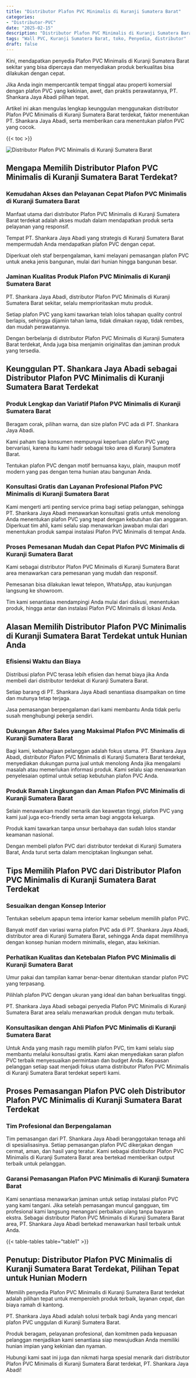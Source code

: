 ```yaml
---
title: "Distributor Plafon PVC Minimalis di Kuranji Sumatera Barat"
categories: 
- "Distributor-PVC"
date: "2025-02-15"
description: "Distributor Plafon PVC Minimalis di Kuranji Sumatera Barat bagi hunian, perkantoran, dan ritel. Material terbaik, variasi motif, pilihan warna modern, beserta servis penempatan dikerjakan oleh tenaga ahli berpengalaman serta jaminan resmi!|Layanan penjualan Plafon PVC Minimalis di Kuranji Sumatera Barat untuk kebutuhan tempat tinggal, kantor, maupun gerai, dengan panel terbaik dan pemasangan oleh tenaga ahli ahli dan kepastian resmi.|Pilihan Plafon PVC Minimalis di Kuranji Sumatera Barat yang andal untuk hunian, kantor, dan ritel, bersama material berkualitas dan penempatan ditangani oleh teknisi ahli serta garansi resmi.|Penyediaan Plafon PVC Minimalis di Kuranji Sumatera Barat bagi rumah, perkantoran, serta toko, beserta panel berkualitas dan pemasangan ditangani oleh tenaga ahli ahli, dilengkapi beserta jaminan resmi.}"
tags: "Wall PVC, Kuranji Sumatera Barat, toko, Penyedia, distributor"
draft: false
---
```


Kini, mendapatkan penyedia Plafon PVC Minimalis di Kuranji Sumatera Barat sekitar yang bisa dipercaya dan menyediakan produk berkualitas bisa dilakukan dengan cepat.

Jika Anda ingin mempercantik tempat tinggal atau properti komersial dengan plafon PVC yang kekinian, awet, dan praktis perawatannya, PT. Shankara Jaya Abadi pilihan tepat.

Artikel ini akan mengulas lengkap keunggulan menggunakan distributor Plafon PVC Minimalis di Kuranji Sumatera Barat terdekat, faktor menentukan PT. Shankara Jaya Abadi, serta memberikan cara menentukan plafon PVC yang cocok.

{{< toc >}}

![Distributor Plafon PVC Minimalis di Kuranji Sumatera Barat](/images/Distributor-PVC/Distributor-Plafon-PVC-Minimalis-di-Kuranji-Sumatera-Barat.png)


## Mengapa Memilih Distributor Plafon PVC Minimalis di Kuranji Sumatera Barat Terdekat?

### Kemudahan Akses dan Pelayanan Cepat Plafon PVC Minimalis di Kuranji Sumatera Barat

Manfaat utama dari distributor Plafon PVC Minimalis di Kuranji Sumatera Barat terdekat adalah akses mudah dalam mendapatkan produk serta pelayanan yang responsif.

Tempat PT. Shankara Jaya Abadi yang strategis di Kuranji Sumatera Barat mempermudah Anda mendapatkan plafon PVC dengan cepat.

Diperkuat oleh staf berpengalaman, kami melayani pemasangan plafon PVC untuk aneka jenis bangunan, mulai dari hunian hingga bangunan besar.

### Jaminan Kualitas Produk Plafon PVC Minimalis di Kuranji Sumatera Barat

PT. Shankara Jaya Abadi, distributor Plafon PVC Minimalis di Kuranji Sumatera Barat sekitar, selalu memprioritaskan mutu produk.

Setiap plafon PVC yang kami tawarkan telah lolos tahapan quality control berlapis, sehingga dijamin tahan lama, tidak dimakan rayap, tidak rembes, dan mudah perawatannya.

Dengan berbelanja di distributor Plafon PVC Minimalis di Kuranji Sumatera Barat terdekat, Anda juga bisa menjamin originalitas dan jaminan produk yang tersedia.

## Keunggulan PT. Shankara Jaya Abadi sebagai Distributor Plafon PVC Minimalis di Kuranji Sumatera Barat Terdekat

### Produk Lengkap dan Variatif Plafon PVC Minimalis di Kuranji Sumatera Barat

Beragam corak, pilihan warna, dan size plafon PVC ada di PT. Shankara Jaya Abadi.

Kami paham tiap konsumen mempunyai keperluan plafon PVC yang bervariasi, karena itu kami hadir sebagai toko area di Kuranji Sumatera Barat.

Tentukan plafon PVC dengan motif bernuansa kayu, plain, maupun motif modern yang pas dengan tema hunian atau bangunan Anda.

### Konsultasi Gratis dan Layanan Profesional Plafon PVC Minimalis di Kuranji Sumatera Barat

Kami mengerti arti penting service prima bagi setiap pelanggan, sehingga PT. Shankara Jaya Abadi menawarkan konsultasi gratis untuk menolong Anda menentukan plafon PVC yang tepat dengan kebutuhan dan anggaran. Diperkuat tim ahli, kami selalu siap menawarkan jawaban mulai dari menentukan produk sampai instalasi Plafon PVC Minimalis di tempat Anda.

### Proses Pemesanan Mudah dan Cepat Plafon PVC Minimalis di Kuranji Sumatera Barat

Kami sebagai distributor Plafon PVC Minimalis di Kuranji Sumatera Barat area menawarkan cara pemesanan yang mudah dan responsif.

Pemesanan bisa dilakukan lewat telepon, WhatsApp, atau kunjungan langsung ke showroom.

Tim kami senantiasa mendampingi Anda mulai dari diskusi, menentukan produk, hingga antar dan instalasi Plafon PVC Minimalis di lokasi Anda.

## Alasan Memilih Distributor Plafon PVC Minimalis di Kuranji Sumatera Barat Terdekat untuk Hunian Anda

### Efisiensi Waktu dan Biaya

Distribusi plafon PVC terasa lebih efisien dan hemat biaya jika Anda membeli dari distributor terdekat di Kuranji Sumatera Barat.

Setiap barang di PT. Shankara Jaya Abadi senantiasa disampaikan on time dan mutunya tetap terjaga.

Jasa pemasangan berpengalaman dari kami membantu Anda tidak perlu susah menghubungi pekerja sendiri.

### Dukungan After Sales yang Maksimal Plafon PVC Minimalis di Kuranji Sumatera Barat

Bagi kami, kebahagiaan pelanggan adalah fokus utama. PT. Shankara Jaya Abadi, distributor Plafon PVC Minimalis di Kuranji Sumatera Barat terdekat, menyediakan dukungan purna jual untuk menolong Anda jika mengalami masalah atau memerlukan informasi produk. Kami selalu siap menawarkan penyelesaian optimal untuk setiap kebutuhan plafon PVC Anda.

### Produk Ramah Lingkungan dan Aman Plafon PVC Minimalis di Kuranji Sumatera Barat

Selain menawarkan model menarik dan keawetan tinggi, plafon PVC yang kami jual juga eco-friendly serta aman bagi anggota keluarga.

Produk kami tawarkan tanpa unsur berbahaya dan sudah lolos standar keamanan nasional.

Dengan membeli plafon PVC dari distributor terdekat di Kuranji Sumatera Barat, Anda turut serta dalam menciptakan lingkungan sehat.

## Tips Memilih Plafon PVC dari Distributor Plafon PVC Minimalis di Kuranji Sumatera Barat Terdekat

### Sesuaikan dengan Konsep Interior

Tentukan sebelum apapun tema interior kamar sebelum memilih plafon PVC.

Banyak motif dan variasi warna plafon PVC ada di PT. Shankara Jaya Abadi, distributor area di Kuranji Sumatera Barat, sehingga Anda dapat memilihnya dengan konsep hunian modern minimalis, elegan, atau kekinian.

### Perhatikan Kualitas dan Ketebalan Plafon PVC Minimalis di Kuranji Sumatera Barat

Umur pakai dan tampilan kamar benar-benar ditentukan standar plafon PVC yang terpasang.

Pilihlah plafon PVC dengan ukuran yang ideal dan bahan berkualitas tinggi.

PT. Shankara Jaya Abadi sebagai penyedia Plafon PVC Minimalis di Kuranji Sumatera Barat area selalu menawarkan produk dengan mutu terbaik.

### Konsultasikan dengan Ahli Plafon PVC Minimalis di Kuranji Sumatera Barat

Untuk Anda yang masih ragu memilih plafon PVC, tim kami selalu siap membantu melalui konsultasi gratis. Kami akan menyediakan saran plafon PVC terbaik menyesuaikan permintaan dan budget Anda. Kepuasan pelanggan setiap saat menjadi fokus utama distributor Plafon PVC Minimalis di Kuranji Sumatera Barat terdekat seperti kami.

## Proses Pemasangan Plafon PVC oleh Distributor Plafon PVC Minimalis di Kuranji Sumatera Barat Terdekat

### Tim Profesional dan Berpengalaman

Tim pemasangan dari PT. Shankara Jaya Abadi beranggotakan tenaga ahli di spesialisasinya. Setiap pemasangan plafon PVC dikerjakan dengan cermat, aman, dan hasil yang teratur. Kami sebagai distributor Plafon PVC Minimalis di Kuranji Sumatera Barat area bertekad memberikan output terbaik untuk pelanggan.

### Garansi Pemasangan Plafon PVC Minimalis di Kuranji Sumatera Barat

Kami senantiasa menawarkan jaminan untuk setiap instalasi plafon PVC yang kami tangani. Jika setelah pemasangan muncul gangguan, tim profesional kami langsung menangani perbaikan ulang tanpa bayaran ekstra. Sebagai distributor Plafon PVC Minimalis di Kuranji Sumatera Barat area, PT. Shankara Jaya Abadi bertekad menawarkan hasil terbaik untuk Anda.

{{< table-tables table="table1" >}}

## Penutup: Distributor Plafon PVC Minimalis di Kuranji Sumatera Barat Terdekat, Pilihan Tepat untuk Hunian Modern

Memilih penyedia Plafon PVC Minimalis di Kuranji Sumatera Barat terdekat adalah pilihan tepat untuk memperoleh produk terbaik, layanan cepat, dan biaya ramah di kantong.

PT. Shankara Jaya Abadi adalah solusi terbaik bagi Anda yang mencari plafon PVC unggulan di Kuranji Sumatera Barat.

Produk beragam, pelayanan profesional, dan komitmen pada kepuasan pelanggan menjadikan kami senantiasa siap mewujudkan Anda memiliki hunian impian yang kekinian dan nyaman.

Hubungi kami saat ini juga dan nikmati harga spesial menarik dari distributor Plafon PVC Minimalis di Kuranji Sumatera Barat terdekat, PT. Shankara Jaya Abadi!